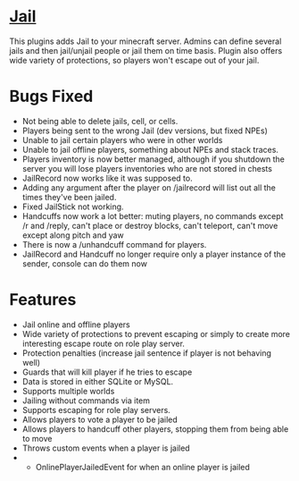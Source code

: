[Jail](http://dev.bukkit.org/bukkit-plugins/jail/)
====
This plugins adds Jail to your minecraft server. Admins can define several jails and then jail/unjail people or jail them on time basis. Plugin also offers wide variety of protections, so players won't escape out of your jail.

Bugs Fixed
===
* Not being able to delete jails, cell, or cells.
* Players being sent to the wrong Jail (dev versions, but fixed NPEs)
* Unable to jail certain players who were in other worlds
* Unable to jail offline players, something about NPEs and stack traces.
* Players inventory is now better managed, although if you shutdown the server you will lose players inventories who are not stored in chests
* JailRecord now works like it was supposed to.
* Adding any argument after the player on /jailrecord will list out all the times they've been jailed.
* Fixed JailStick not working.
* Handcuffs now work a lot better: muting players, no commands except /r and /reply, can't place or destroy blocks, can't teleport, can't move except along pitch and yaw
* There is now a /unhandcuff command for players.
* JailRecord and Handcuff no longer require only a player instance of the sender, console can do them now

Features
===
* Jail online and offline players
* Wide variety of protections to prevent escaping or simply to create more interesting escape route on role play server.
* Protection penalties (increase jail sentence if player is not behaving well)
* Guards that will kill player if he tries to escape
* Data is stored in either SQLite or MySQL.
* Supports multiple worlds
* Jailing without commands via item
* Supports escaping for role play servers.
* Allows players to vote a player to be jailed
* Allows players to handcuff other players, stopping them from being able to move
* Throws custom events when a player is jailed
* - OnlinePlayerJailedEvent for when an online player is jailed